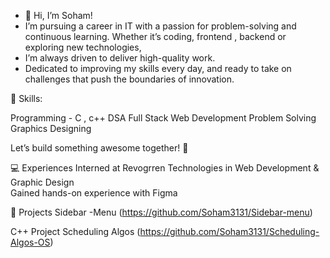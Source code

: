 - 👋 Hi, I’m Soham!
- I’m pursuing a career in IT with a passion for problem-solving and continuous learning. Whether it’s coding, frontend , backend or exploring new technologies,
- I’m always driven to deliver high-quality work.
- Dedicated to improving my skills every day, and ready to take on challenges that push the boundaries of innovation.
 
🔧 Skills:

Programming - C , c++ 
DSA
Full Stack Web Development
Problem Solving
Graphics Designing

Let’s build something awesome together! 🌟

💻 Experiences
Interned at Revogrren Technologies in Web Development & Graphic Design  
Gained hands-on experience with Figma

🎨 Projects 
Sidebar -Menu (https://github.com/Soham3131/Sidebar-menu)

C++ Project
Scheduling Algos (https://github.com/Soham3131/Scheduling-Algos-OS)




<!---
Soham3131/Soham3131 is a ✨ special ✨ repository because its `README.md` (this file) appears on your GitHub profile.
You can click the Preview link to take a look at your changes.
--->
